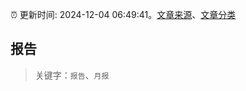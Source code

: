 :alarm_clock: 更新时间: 2024-12-04 06:49:41。[文章来源](/README.md)、[文章分类](/TAGS.md)

## 报告


> 关键字：`报告`、`月报`



